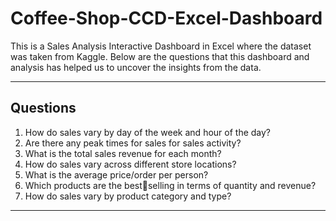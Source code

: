 # Coffee-Shop-CCD-Excel-Dashboard
This is a Sales Analysis Interactive Dashboard in Excel where the dataset was taken from Kaggle. Below are the questions that this dashboard and analysis has helped us to uncover the insights from the data.

---
## Questions
1. How do sales vary by day of the week and hour of the day?
2. Are there any peak times for sales for sales activity?
3. What is the total sales revenue for each month?
4. How do sales vary across different store locations?
5. What is the average price/order per person?
6. Which products are the bestselling in terms of quantity and revenue?
7. How do sales vary by product category and type?
 ---

 
